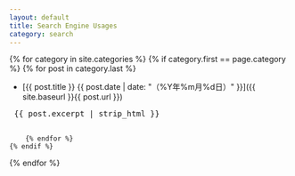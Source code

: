 ```yaml
---
layout: default
title: Search Engine Usages
category: search
---
```


{% for category in site.categories %}
    {% if category.first == page.category %}
        {% for post in category.last %}
* [{{ post.title }} {{ post.date | date: "（%Y年%m月%d日）" }}]({{ site.baseurl }}{{ post.url }})

<pre>
 {{ post.excerpt | strip_html }}
 </pre>

        {% endfor %}
    {% endif %}
{% endfor %}
